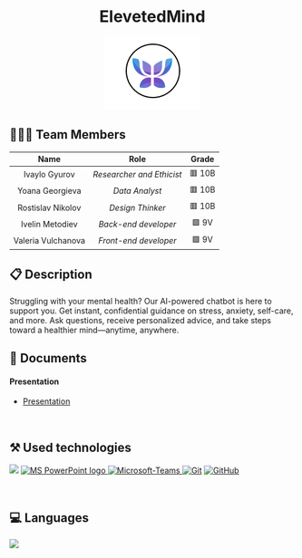 <h1 align="center">ElevetedMind</h1>

<p align = "center">
  <img src="./Doc/Logo.png"/>
</p>

## 👨🏻‍💻 Team Members

| **Name** | **Role** | **Grade** |
| :---:   | :---: | :---: |
| Ivaylo Gyurov | *Researcher and Ethicist* | 🟥 10B |
| Yoana Georgieva | *Data Analyst*  | 🟥 10B |
| Rostislav Nikolov |  *Design Thinker*  | 🟥 10B |
| Ivelin Metodiev |  *Back-end developer*  | 🟩 9V |
| Valeria Vulchanova |  *Front-end developer*  | 🟩 9V |

## 📋 Description
Struggling with your mental health? Our AI-powered chatbot is here to support you. Get instant, confidential guidance on stress, anxiety, self-care, and more. Ask questions, receive personalized advice, and take steps toward a healthier mind—anytime, anywhere.


## 📝 Documents
<h4>Presentation</h4>
  <ul>    
    <li><a href="./Doc/Mental Health Matters new.pptx">Presentation</a></li>
  </ul> 

  ## ⚒️ Used technologies
<p **align** ="left">
  <a><img src="https://images-eds-ssl.xboxlive.com/image?url=4rt9.lXDC4H_93laV1_eHM0OYfiFeMI2p9MWie0CvL99U4GA1gf6_kayTt_kBblFwHwo8BW8JXlqfnYxKPmmBRXp912Lw.0Yxg2DfVOh1gnKXRQeKb8m8DA2Jkx6Xwk0yYA23Ude.JrHx3QjJv9hvUNKZhFYJFJP2QtF6zREDZk-&format=source" heigh=48px width=48px/></a>
  <a href="https://www.microsoft.com/en-us/microsoft-365/powerpoint"><img src="https://img.icons8.com/fluency/48/000000/microsoft-powerpoint-2019.png" alt="MS PowerPoint logo" width=48px />
  <a href="https://www.microsoft.com/en/microsoft-teams/group-chat-software"><img width="48" height="48" src="https://upload.wikimedia.org/wikipedia/commons/thumb/c/c9/Microsoft_Office_Teams_%282018%E2%80%93present%29.svg/1200px-Microsoft_Office_Teams_%282018%E2%80%93present%29.svg.png" alt="Microsoft-Teams"/>
  <a href="https://git-scm.com/"><img src="https://img.icons8.com/color/48/000000/git.png" alt="Git"/></a>
  <a href="https://git-scm.com/"><img src="https://cdn-icons-png.flaticon.com/512/25/25231.png" alt="GitHub" heigh=48px width=48px/></a>
</p> 
    
## 💻 Languages
<p>
<a><img src="https://upload.wikimedia.org/wikipedia/commons/thumb/c/c3/Python-logo-notext.svg/640px-Python-logo-notext.svg.png" heigh=48px width=48px/></a>
</p>
